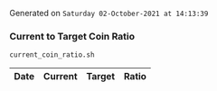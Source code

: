 Generated on `Saturday 02-October-2021 at 14:13:39`

### Current to Target Coin Ratio
`current_coin_ratio.sh`

Date|Current|Target|Ratio
---|---|---|---
